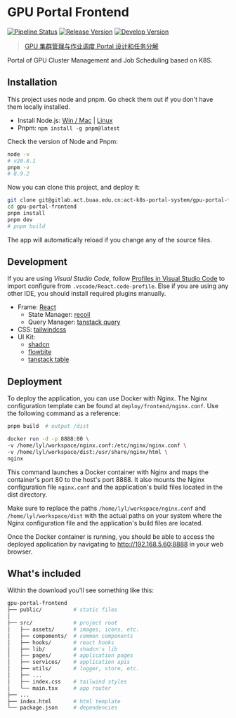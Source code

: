 # GPU Portal Frontend

[![Pipeline Status](https://gitlab.act.buaa.edu.cn/gpu-portal/gpu-portal-frontend/badges/main/pipeline.svg)](https://gitlab.act.buaa.edu.cn/gpu-portal/gpu-portal-frontend/-/commits/main)
[![Release Version](https://img.shields.io/badge/Release-0.0.0-blue)](https://codec.sensetime.com/)
[![Develop Version](https://img.shields.io/badge/Develop-0.0.0-orange)](http://10.151.166.71:8000/)

> [GPU 集群管理与作业调度 Portal 设计和任务分解](https://docs.qq.com/doc/DWENFVWpzSW16TGFV)

Portal of GPU Cluster Management and Job Scheduling based on K8S.

## Installation

This project uses node and pnpm. Go check them out if you don't have them locally installed.

- Install Node.js: [Win / Mac](https://nodejs.org/en/download) | [Linux](https://github.com/nodesource/distributions/blob/master/README.md#installation-instructions)
- Pnpm: `npm install -g pnpm@latest`

Check the version of Node and Pnpm:

```bash
node -v
# v20.8.1
pnpm -v
# 8.9.2
```

Now you can clone this project, and deploy it:

```bash
git clone git@gitlab.act.buaa.edu.cn:act-k8s-portal-system/gpu-portal-frontend.git
cd gpu-portal-frontend
pnpm install
pnpm dev
# pnpm build
```

The app will automatically reload if you change any of the source files.

## Development

If you are using _Visual Studio Code_, follow [Profiles in Visual Studio Code](https://code.visualstudio.com/docs/editor/profiles#_import) to import configure from `.vscode/React.code-profile`. Else if you are using any other IDE, you should install required plugins manually.

- Frame: [React](https://react.dev/learn)
  - State Manager: [recoil](https://recoiljs.org/zh-hans/)
  - Query Manager: [tanstack query](https://tanstack.com/query/latest)
- CSS: [tailwindcss](https://tailwindcss.com/docs/guides/vite)
- UI Kit:
  - [shadcn](https://ui.shadcn.com/examples/dashboard)
  - [flowbite](https://flowbite.com/docs/getting-started/react/)
  - [tanstack table](https://tanstack.com/table/v8)

## Deployment

To deploy the application, you can use Docker with Nginx. The Nginx configuration template can be found at `deploy/frontend/nginx.conf`. Use the following command as a reference:

```bash
pnpm build  # output /dist

docker run -d -p 8888:80 \
-v /home/lyl/workspace/nginx.conf:/etc/nginx/nginx.conf \
-v /home/lyl/workspace/dist:/usr/share/nginx/html \
nginx
```

This command launches a Docker container with Nginx and maps the container's port 80 to the host's port 8888. It also mounts the Nginx configuration file `nginx.conf` and the application's build files located in the dist directory.

Make sure to replace the paths `/home/lyl/workspace/nginx.conf` and `/home/lyl/workspace/dist` with the actual paths on your system where the Nginx configuration file and the application's build files are located.

Once the Docker container is running, you should be able to access the deployed application by navigating to http://192.168.5.60:8888 in your web browser.

## What's included

Within the download you'll see something like this:

```bash
gpu-portal-frontend
├── public/          # static files
│
├── src/             # project root
│   ├── assets/      # images, icons, etc.
│   ├── compoments/  # common components
│   ├── hooks/       # react hooks
│   ├── lib/         # shadcn's lib
│   ├── pages/       # application pages
│   ├── services/    # application apis
│   ├── utils/       # logger, store, etc.
│   ├── ...
│   ├── index.css    # tailwind styles
│   └── main.tsx     # app router
├── ...
├── index.html       # html template
└── package.json     # dependencies
```
